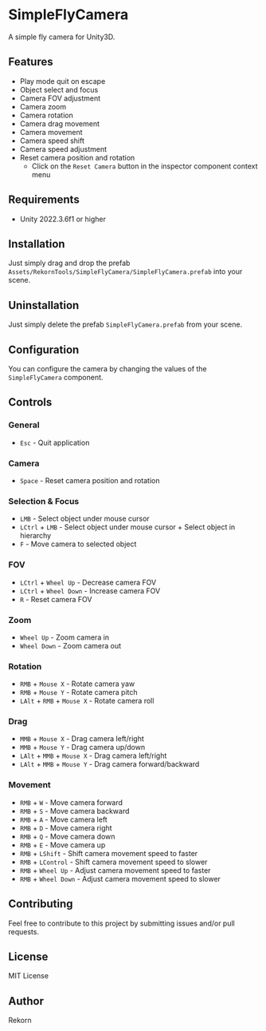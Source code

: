 ﻿# SimpleFlyCamera

A simple fly camera for Unity3D.

## Features

- Play mode quit on escape
- Object select and focus
- Camera FOV adjustment
- Camera zoom
- Camera rotation
- Camera drag movement
- Camera movement
- Camera speed shift
- Camera speed adjustment
- Reset camera position and rotation
  - Click on the `Reset Camera` button in the inspector component context menu

## Requirements

- Unity 2022.3.6f1 or higher

## Installation

Just simply drag and drop the prefab `Assets/RekornTools/SimpleFlyCamera/SimpleFlyCamera.prefab` into your scene.

## Uninstallation

Just simply delete the prefab `SimpleFlyCamera.prefab` from your scene.

## Configuration

You can configure the camera by changing the values of the `SimpleFlyCamera` component.

## Controls

### General

- `Esc` - Quit application

### Camera

- `Space` - Reset camera position and rotation

### Selection & Focus

- `LMB` - Select object under mouse cursor
- `LCtrl` + `LMB` - Select object under mouse cursor + Select object in hierarchy
- `F` - Move camera to selected object

### FOV

- `LCtrl` + `Wheel Up` - Decrease camera FOV
- `LCtrl` + `Wheel Down` - Increase camera FOV
- `R` - Reset camera FOV

### Zoom

- `Wheel Up` - Zoom camera in
- `Wheel Down` - Zoom camera out

### Rotation

- `RMB` + `Mouse X` - Rotate camera yaw
- `RMB` + `Mouse Y` - Rotate camera pitch
- `LAlt` + `RMB` + `Mouse X` - Rotate camera roll

### Drag

- `MMB` + `Mouse X` - Drag camera left/right
- `MMB` + `Mouse Y` - Drag camera up/down
- `LAlt` + `MMB` + `Mouse X` - Drag camera left/right
- `LAlt` + `MMB` + `Mouse Y` - Drag camera forward/backward

### Movement

- `RMB` + `W` - Move camera forward
- `RMB` + `S` - Move camera backward
- `RMB` + `A` - Move camera left
- `RMB` + `D` - Move camera right
- `RMB` + `Q` - Move camera down
- `RMB` + `E` - Move camera up
- `RMB` + `LShift` - Shift camera movement speed to faster
- `RMB` + `LControl` - Shift camera movement speed to slower
- `RMB` + `Wheel Up` - Adjust camera movement speed to faster
- `RMB` + `Wheel Down` - Adjust camera movement speed to slower

## Contributing

Feel free to contribute to this project by submitting issues and/or pull requests.

## License

MIT License

## Author

Rekorn